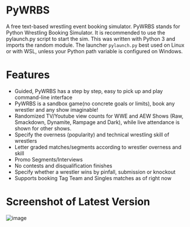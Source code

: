 # PyWRBS
A free text-based wrestling event booking simulator.
PyWRBS stands for Python Wrestling Booking Simulator.
It is recommended to use the pylaunch.py script to start the sim.
This was written with Python 3 and imports the random module.
The launcher `pylaunch.py` best used on Linux or with WSL, unless your Python path variable is configured on Windows.

# Features
- Guided, PyWRBS has a step by step, easy to pick up and play command-line interface
- PyWRBS is a sandbox game(no concrete goals or limits), book any wrestler and any show imaginable!
- Randomized TV/Youtube view counts for WWE and AEW Shows (Raw, Smackdown, Dynamite, Rampage and Dark), while live attendance is shown for other shows.
- Specify the overness (popularity) and technical wrestling skill of wrestlers
- Letter graded matches/segments according to wrestler overness and skill
- Promo Segments/Interviews
- No contests and disqualification finishes
- Specify whether a wrestler wins by pinfall, submission or knockout
- Supports booking Tag Team and Singles matches as of right now

# Screenshot of Latest Version
![image](https://i.imgur.com/j9SIR2Y.png)

